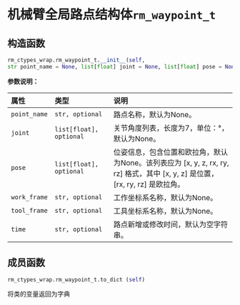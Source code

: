 # 机械臂全局路点结构体`rm_waypoint_t`

## 构造函数

```Python
rm_ctypes_wrap.rm_waypoint_t.__init__(self,
str point_name = None, list[float] joint = None, list[float] pose = None, str work_frame = None, str tool_frame = None, str time = '' )
```

**参数说明：**

| 属性           | 类型                | 说明                                       |
| :------------ | :------------------ | :--------------------------------------- |
| `point_name`   | `str, optional`     | 路点名称，默认为None。                   |
| `joint`        | `list[float], optional` | 关节角度列表，长度为7，单位：°，默认为None。 |
| `pose`         | `list[float], optional` | 位姿信息，包含位置和欧拉角，默认为None。该列表应为 [x, y, z, rx, ry, rz] 格式，其中 [x, y, z] 是位置，[rx, ry, rz] 是欧拉角。 |
| `work_frame`   | `str, optional`     | 工作坐标系名称，默认为None。            |
| `tool_frame`   | `str, optional`     | 工具坐标系名称，默认为None。          |
| `time`         | `str, optional`     | 路点新增或修改时间，默认为空字符串。     |

## 成员函数

```Python
rm_ctypes_wrap.rm_waypoint_t.to_dict (self)
```

将类的变量返回为字典
